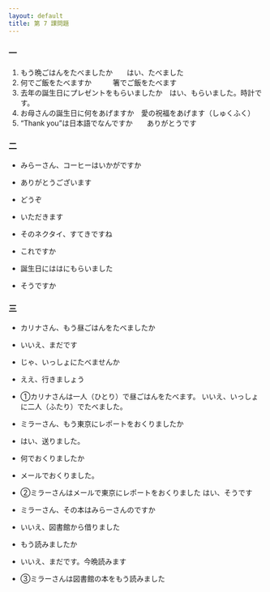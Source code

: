 ```yaml
---
layout: default
title: 第 7 課問題
---
```


### 一

1. もう晩ごはんをたべましたか　　はい、たべました
2. 何でご飯をたべますか　　　箸でご飯をたべます
3. 去年の誕生日にプレゼントをもらいましたか　はい、もらいました。時計です。
4. お母さんの誕生日に何をあげますか　愛の祝福をあげます（しゅくふく）
5. “Thank you”は日本語でなんですか　　ありがとうです

### 二

* みらーさん、コーヒーはいかがですか
* ありがとうございます
* どうぞ
* いただきます

* そのネクタイ、すてきですね
* これですか
* 誕生日にははにもらいました
* そうですか

### 三

* カリナさん、もう昼ごはんをたべましたか
* いいえ、まだです
* じゃ、いっしょにたべませんか
* ええ、行きましょう

* ①カリナさんは一人（ひとり）で昼ごはんをたべます。
いいえ、いっしょに二人（ふたり）でたべました。

* ミラーさん、もう東京にレポートをおくりましたか
* はい、送りました。
* 何でおくりましたか
* メールでおくりました。

* ②ミラーさんはメールで東京にレポートをおくりました
はい、そうです

* ミラーさん、その本はみらーさんのですか
* いいえ、図書館から借りました
* もう読みましたか
* いいえ、まだです。今晩読みます
* ③ミラーさんは図書館の本をもう読みました
